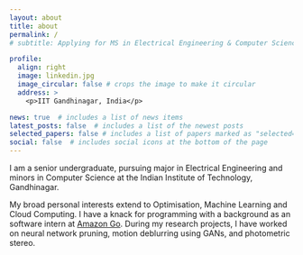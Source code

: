```yaml
---
layout: about
title: about
permalink: /
# subtitle: Applying for MS in Electrical Engineering & Computer Science (Fall'24)

profile:
  align: right
  image: linkedin.jpg
  image_circular: false # crops the image to make it circular
  address: >
    <p>IIT Gandhinagar, India</p>

news: true  # includes a list of news items
latest_posts: false  # includes a list of the newest posts
selected_papers: false # includes a list of papers marked as "selected={true}"
social: false  # includes social icons at the bottom of the page
---
```


I am a senior undergraduate, pursuing major in Electrical Engineering and minors in Computer Science at the Indian Institute of Technology, Gandhinagar.

My broad personal interests extend to Optimisation, Machine Learning and Cloud Computing. I have a knack for programming with a background as an software intern at [Amazon Go](https://www.pocket-lint.com/what-is-amazon-go-where-is-it-and-how-does-it-work/). During my research projects, I have worked on neural network pruning, motion deblurring using GANs, and photometric stereo. 

<!-- Link to your social media connections, too. This theme is set up to use [Font Awesome icons](http://fortawesome.github.io/Font-Awesome/) and [Academicons](https://jpswalsh.github.io/academicons/), like the ones below. Add your Facebook, Twitter, LinkedIn, Google Scholar, or just disable all of them. -->
 